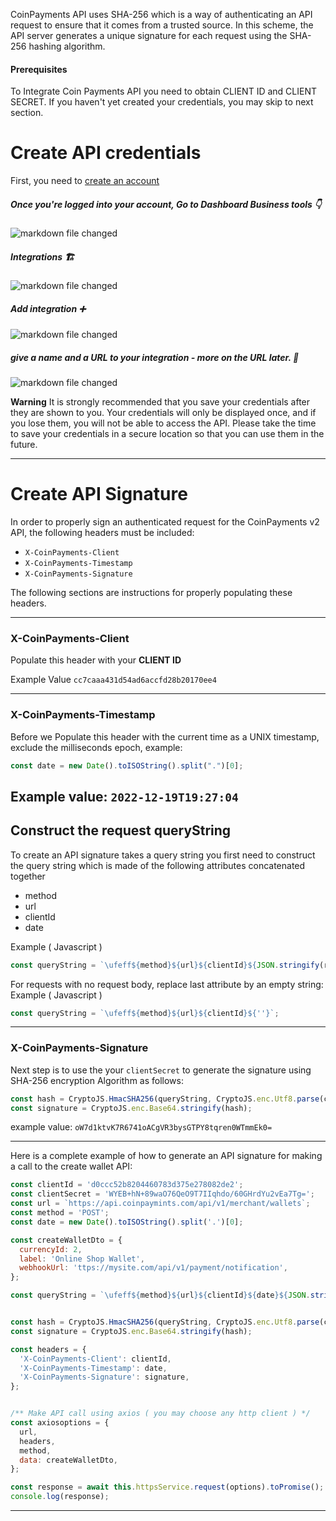 CoinPayments API uses SHA-256 which is a way of authenticating an API request to ensure that it comes from a trusted source. 
In this scheme, the API server generates a unique signature for each request using the SHA-256 hashing algorithm. 


#### Prerequisites
To Integrate Coin Payments API you need to obtain CLIENT ID and CLIENT SECRET.
If you haven't yet created your credentials, you may skip to next section.


# Create API credentials
First, you need to [create an account](https://identity.coinpaymints.com/Identity/Account/SignUp?ReturnUrl=%2Fconnect%2Fauthorize%2Fcallback%3Fclient_id%3Dcoinpayments-aphrodite%26response_type%3Did_token%2520token%26scope%3Dopenid%2520profile%2520orion%26redirect_uri%3Dhttps%253A%252F%252Fdashboard.coinpaymints.com%252Fcallback%26nonce%3D1d30da16-4ff7-4c2c-2006-33bebbb54bd8%26signup%3D1)
##### Once you're logged into your account, Go to Dashboard Business tools 👇

![markdown file changed](./integrations-1.png)


##### Integrations 🏗
![markdown file changed](./integration-2.png)


##### Add integration ➕
![markdown file changed](./integration-3.png)


##### give a name and a URL to your integration - more on the URL later. 📛
![markdown file changed](./integration-4.png)



**Warning**
It is strongly recommended that you save your credentials after they are shown to you.
Your credentials will only be displayed once, and if you lose them, you will not be able to access the API.
Please take the time to save your credentials in a secure location so that you can use them in the future.

---

# Create API Signature
In order to properly sign an authenticated request for the CoinPayments v2 API, the following headers must be included:

* `X-CoinPayments-Client`
* `X-CoinPayments-Timestamp`
* `X-CoinPayments-Signature`

The following sections are instructions for properly populating these headers.

---

### X-CoinPayments-Client
Populate this header with your **CLIENT ID**

Example Value
`cc7caaa431d54ad6accfd28b20170ee4`


---
### X-CoinPayments-Timestamp
Before we Populate this header with the current time as a UNIX timestamp, exclude the milliseconds epoch, example:

```javascript
const date = new Date().toISOString().split(".")[0];
```

Example value:
`2022-12-19T19:27:04`  
---
## Construct the request queryString
To create an API signature takes a query string you first need to construct the query string which is made of the 
following attributes concatenated together
* method
* url
* clientId
* date

Example ( Javascript )
```javascript
const queryString = `\ufeff${method}${url}${clientId}${JSON.stringify(requestPayload)}`;
```

For requests with no request body, replace last attribute by an empty string:
Example ( Javascript )
```javascript
const queryString = `\ufeff${method}${url}${clientId}${''}`;
```

---
### X-CoinPayments-Signature
Next step is to use the your `clientSecret` to generate the signature using SHA-256 encryption Algorithm as follows:

```javascript
const hash = CryptoJS.HmacSHA256(queryString, CryptoJS.enc.Utf8.parse(clientSecret));
const signature = CryptoJS.enc.Base64.stringify(hash);
```
example value:
`oW7d1ktvK7R6741oACgVR3bysGTPY8tqren0WTmmEk0=`

---  
Here is a complete example of how to generate an API signature for making a call to the create wallet API:
```javascript
const clientId = 'd0ccc52b8204460783d375e278082de2';
const clientSecret = 'WYEB+hN+89waO76QeO9T7IIqhdo/60GHrdYu2vEa7Tg=';
const url = `https://api.coinpaymints.com/api/v1/merchant/wallets`;
const method = 'POST';
const date = new Date().toISOString().split('.')[0];

const createWalletDto = {
  currencyId: 2,
  label: 'Online Shop Wallet',
  webhookUrl: 'ttps://mysite.com/api/v1/payment/notification',
};

const queryString = `\ufeff${method}${url}${clientId}${date}${JSON.stringify(createWalletDto)}`;


const hash = CryptoJS.HmacSHA256(queryString, CryptoJS.enc.Utf8.parse(clientSecret));
const signature = CryptoJS.enc.Base64.stringify(hash);

const headers = {
  'X-CoinPayments-Client': clientId,
  'X-CoinPayments-Timestamp': date,
  'X-CoinPayments-Signature': signature,
};


/** Make API call using axios ( you may choose any http client ) */
const axiosoptions = {
  url,
  headers,
  method,
  data: createWalletDto,
};

const response = await this.httpsService.request(options).toPromise();
console.log(response);
```

---














